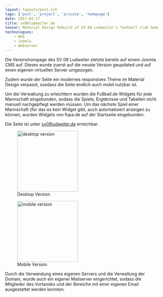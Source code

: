 ```yaml
---
layout: layouts/post.njk
tags: ['post', 'project', 'private', 'homepage']
date: 2017-02-17
title: sv08ludweiler.de
teaser: Material Design Rebuild of SV 08 Ludweiler's football club homepage 
technologies:
    - Web
    - Joomla
    - Webserver
---
```


Die Vereinshompage des SV 08 Ludweiler stetzte bereits auf einem Joomla CMS auf. Dieses wurde zuerst auf die neuste Version geupdated und auf einen eigenen virtuellen Server umgezogen.

Zudem wurde der Seite ein modernes responsives Theme im Material Design verpasst, sosdass die Seite endlich auch mobil nutzbar ist.

Um die Verwaltung zu erleichtern wurden die Fußball.de Widgets für jede Mannschaft eingebunden, sodass die Spiele, Ergebnisse und Tabellen nicht manuell nachgepflegt werden müssen. Um das nächste Spiel einer Mannschaft (für das es kein Widget gibt, auch automatisiert anzeigen zu können, wurden Widgets von fupa.de auf der Startseite eingebunden.

Die Seite ist unter <a href="https://sv08ludweiler.de" target="_blank">sv08ludweiler.de</a> erreichbar.

<div class="figure-container">

<figure>
<a href="{{'/assets/projects/sv08ludweiler-de/ludweiler-homepage-desktop.jpg' | url}}" target="_blank">
    <img src="{{'/assets/projects/sv08ludweiler-de/ludweiler-homepage-desktop.jpg' | url}}"  width="200" itemprop="thumbnail" alt="desktop version" />
</a>
<figcaption itemprop="caption description">Desktop Version</figcaption>
</figure>

<div class="figure-seperator"></div>

<figure>
<a href="{{'/assets/projects/sv08ludweiler-de/ludweiler-homepage.jpg' | url}}" target="_blank">
    <img src="{{'/assets/projects/sv08ludweiler-de/ludweiler-homepage.jpg' | url}}"  width="200" itemprop="thumbnail" alt="mobile version" />
</a>
<figcaption itemprop="caption description">Mobile Version</figcaption>
</figure>

</div>
Durch die Verwendung eines eigenen Servers und die Verwaltung der Domain, wurde auch ein eigener Mailserver eingerichtet, sodass die Mitglieder des Vortandes und der Bereiche mit einer eigenen Email ausgestattet werden konnten.